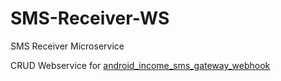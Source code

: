 # SMS-Receiver-WS
SMS Receiver Microservice

CRUD Webservice for [android_income_sms_gateway_webhook](https://github.com/slixenfeld/android_income_sms_gateway_webhook)
